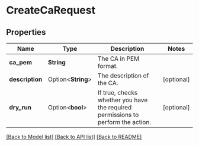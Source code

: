 # CreateCaRequest

## Properties

Name | Type | Description | Notes
------------ | ------------- | ------------- | -------------
**ca_pem** | **String** | The CA in PEM format. | 
**description** | Option<**String**> | The description of the CA. | [optional]
**dry_run** | Option<**bool**> | If true, checks whether you have the required permissions to perform the action. | [optional]

[[Back to Model list]](../README.md#documentation-for-models) [[Back to API list]](../README.md#documentation-for-api-endpoints) [[Back to README]](../README.md)



